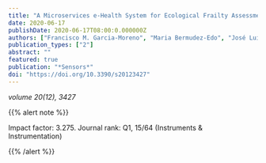 ```yaml
---
title: "A Microservices e-Health System for Ecological Frailty Assessment Using Wearables"
date: 2020-06-17
publishDate: 2020-06-17T08:00:0.000000Z
authors: ["Francisco M. Garcia-Moreno", "Maria Bermudez-Edo", "José Luis Garrido", "Estefanía Rodríguez-García", "José Manuel Pérez-Mármol", "María José Rodríguez-Fórtiz"]
publication_types: ["2"]
abstract: ""
featured: true
publication: "*Sensors*"
doi: "https://doi.org/10.3390/s20123427"
---
```


_volume 20(12), 3427_


{{% alert note %}}

Impact factor: 3.275. Journal rank: Q1, 15/64 (Instruments & Instrumentation)

{{% /alert %}}
